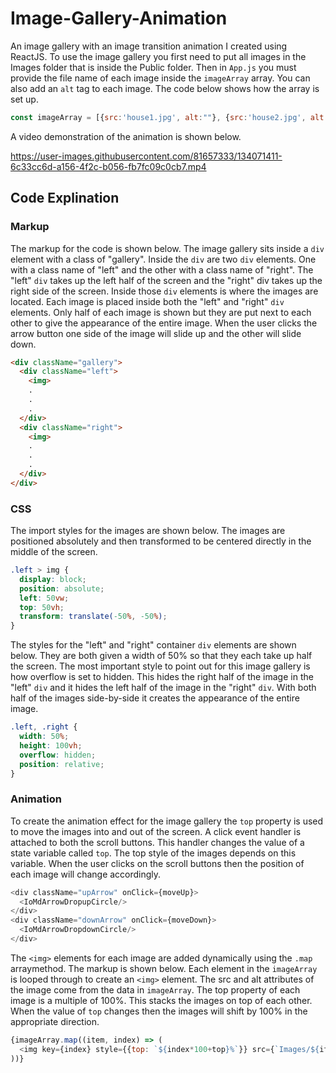 # Image-Gallery-Animation

An image gallery with an image transition animation I created using ReactJS. To use the image gallery you first need to put all images in the Images folder that is inside the Public folder. Then in `App.js` you must provide the file name of each image inside the `imageArray` array. You can also add an `alt` tag to each image. The code below shows how the array is set up.
``` javascript
const imageArray = [{src:'house1.jpg', alt:""}, {src:'house2.jpg', alt:""}, ... , {src:'house5.jpg', alt:""}]
```
A video demonstration of the animation is shown below.

https://user-images.githubusercontent.com/81657333/134071411-6c33cc6d-a156-4f2c-b056-fb7fc09c0cb7.mp4


## Code Explination
### Markup
The markup for the code is shown below. The image gallery sits inside a `div` element with a class of "gallery". Inside the `div` are two `div` elements. One with a class name of "left" and the other with a class name of "right". The "left" `div` takes up the left half of the screen and the "right" div takes up the right side of the screen. Inside those `div` elements is where the images are located. Each image is placed inside both the "left" and "right" `div` elements. Only half of each image is shown but they are put next to each other to give the appearance of the entire image. When the user clicks the arrow button one side of the image will slide up and the other will slide down.

```HTML
<div className="gallery">
  <div className="left">
    <img>
    .
    .
    .
  </div>
  <div className="right">
    <img>
    .
    .
    .
  </div>
</div>
```

### CSS
The import styles for the images are shown below. The images are positioned absolutely and then transformed to be centered directly in the middle of the screen. 
```CSS
.left > img {
  display: block;
  position: absolute;
  left: 50vw;
  top: 50vh;
  transform: translate(-50%, -50%); 
}
```

The styles for the "left" and "right" container `div` elements are shown below. They are both given a width of 50% so that they each take up half the screen. The most important style to point out for this image gallery is how overflow is set to hidden. This hides the right half of the image in the "left" `div` and it hides the left half of the image in the "right" `div`. With both half of the images side-by-side it creates the appearance of the entire image.
```CSS
.left, .right {
  width: 50%;
  height: 100vh;
  overflow: hidden;
  position: relative;
}
```


### Animation
To create the animation effect for the image gallery the `top` property is used to move the images into and out of the screen. A click event handler is attached to both the scroll buttons. This handler changes the value of a state variable called `top`. The top style of the images depends on this variable. When the user clicks on the scroll buttons then the position of each image will change accordingly. 
```javascript
<div className="upArrow" onClick={moveUp}>
  <IoMdArrowDropupCircle/>
</div>
<div className="downArrow" onClick={moveDown}>
  <IoMdArrowDropdownCircle/>
</div>
```

The `<img>` elements for each image are added dynamically using the `.map` arraymethod. The markup is shown below. Each element in the `imageArray` is looped through to create an `<img>` element. The src and alt attributes of the image come from the data in `imageArray`. The top property of each image is a multiple of 100%. This stacks the images on top of each other. When the value of `top` changes then the images will shift by 100% in the appropriate direction. 
```javascript
{imageArray.map((item, index) => (
  <img key={index} style={{top: `${index*100+top}%`}} src={`Images/${item.src}`} alt={item.alt}></img>
))}
```
